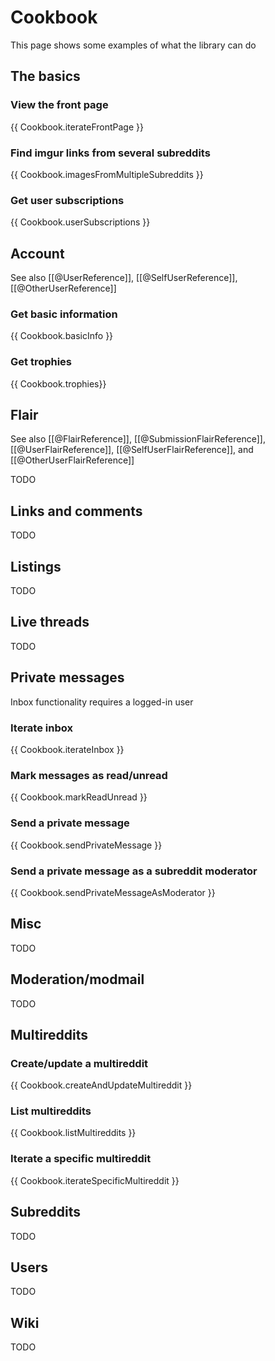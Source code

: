 # Cookbook

This page shows some examples of what the library can do

## The basics

### View the front page

{{ Cookbook.iterateFrontPage }}

### Find imgur links from several subreddits

{{ Cookbook.imagesFromMultipleSubreddits }}

### Get user subscriptions

{{ Cookbook.userSubscriptions }}

## Account

See also [[@UserReference]], [[@SelfUserReference]], [[@OtherUserReference]]

### Get basic information

{{ Cookbook.basicInfo }}

### Get trophies

{{ Cookbook.trophies}}

## Flair

See also [[@FlairReference]], [[@SubmissionFlairReference]], [[@UserFlairReference]], [[@SelfUserFlairReference]], and [[@OtherUserFlairReference]]

TODO

## Links and comments

TODO

## Listings

TODO

## Live threads

TODO

## Private messages

Inbox functionality requires a logged-in user

### Iterate inbox

{{ Cookbook.iterateInbox }}

### Mark messages as read/unread

{{ Cookbook.markReadUnread }}

### Send a private message

{{ Cookbook.sendPrivateMessage }}

### Send a private message as a subreddit moderator

{{ Cookbook.sendPrivateMessageAsModerator }}

## Misc

TODO

## Moderation/modmail

TODO

## Multireddits

### Create/update a multireddit

{{ Cookbook.createAndUpdateMultireddit }}

### List multireddits

{{ Cookbook.listMultireddits }}

### Iterate a specific multireddit

{{ Cookbook.iterateSpecificMultireddit }}

## Subreddits

TODO

## Users

TODO

## Wiki

TODO
